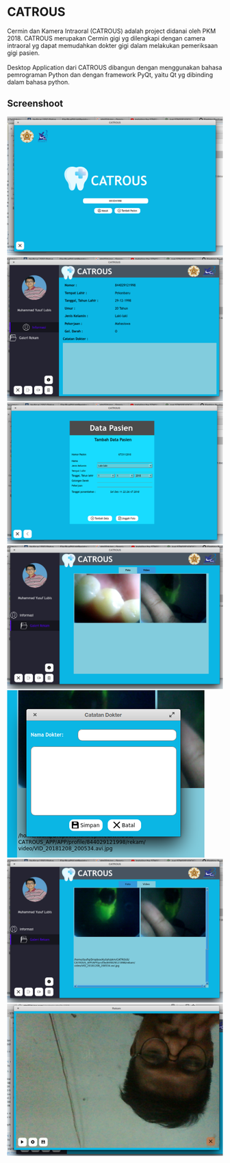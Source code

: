# CATROUS
Cermin dan Kamera Intraoral (CATROUS) adalah project didanai oleh PKM 2018. CATROUS merupakan Cermin gigi yg dilengkapi dengan camera intraoral yg dapat memudahkan dokter gigi dalam melakukan pemeriksaan gigi pasien.
<br>
<br>
Desktop Application dari CATROUS dibangun dengan menggunakan bahasa pemrograman Python dan dengan framework PyQt, yaitu Qt yg dibinding dalam bahasa python.
## Screenshoot
![test](https://github.com/tavvfiq/CATROUS/blob/master/Screenshots/Tampilan%20Muka.png?raw=true)
![test](https://github.com/tavvfiq/CATROUS/blob/master/Screenshots/data%20pasien.png?raw=true)
![test](https://github.com/tavvfiq/CATROUS/blob/master/Screenshots/tambah%20pasien.png?raw=true)
![test](https://github.com/tavvfiq/CATROUS/blob/master/Screenshots/foto%20gigi%20pasien.png?raw=true)
![test](https://github.com/tavvfiq/CATROUS/blob/master/Screenshots/catatan%20dokter.png?raw=true)
![test](https://github.com/tavvfiq/CATROUS/blob/master/Screenshots/video%20gigi%20pasien.png?raw=true)
![test](https://github.com/tavvfiq/CATROUS/blob/master/Screenshots/video%20streaming.png?raw=true)
